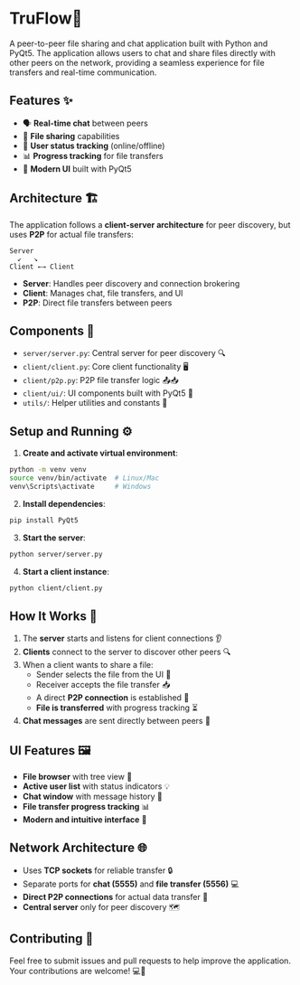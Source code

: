 # TruFlow🚀

A peer-to-peer file sharing and chat application built with Python and PyQt5. The application allows users to chat and share files directly with other peers on the network, providing a seamless experience for file transfers and real-time communication.

## Features ✨

- 🗣️ **Real-time chat** between peers
- 📁 **File sharing** capabilities
- 👥 **User status tracking** (online/offline)
- 📊 **Progress tracking** for file transfers
- 🎨 **Modern UI** built with PyQt5

## Architecture 🏗️

The application follows a **client-server architecture** for peer discovery, but uses **P2P** for actual file transfers:

```
Server
  ↙️   ↘️
Client ←→ Client
```

- **Server**: Handles peer discovery and connection brokering
- **Client**: Manages chat, file transfers, and UI
- **P2P**: Direct file transfers between peers

## Components 🧩

- `server/server.py`: Central server for peer discovery 🔍
- `client/client.py`: Core client functionality 🖥️
- `client/p2p.py`: P2P file transfer logic 📤📥
- `client/ui/`: UI components built with PyQt5 🎨
- `utils/`: Helper utilities and constants 🔧

## Setup and Running ⚙️

1. **Create and activate virtual environment**:
```sh
python -m venv venv
source venv/bin/activate  # Linux/Mac
venv\Scripts\activate     # Windows
```

2. **Install dependencies**:
```sh 
pip install PyQt5
```

3. **Start the server**:
```sh
python server/server.py
```

4. **Start a client instance**:
```sh
python client/client.py
```

## How It Works 🔄

1. The **server** starts and listens for client connections 👂
2. **Clients** connect to the server to discover other peers 🔍
3. When a client wants to share a file:
   - Sender selects the file from the UI 📂
   - Receiver accepts the file transfer 📥
   - A direct **P2P connection** is established 🔗
   - **File is transferred** with progress tracking ⏳
4. **Chat messages** are sent directly between peers 💬

## UI Features 🖼️

- **File browser** with tree view 🌳
- **Active user list** with status indicators 💡
- **Chat window** with message history 💌
- **File transfer progress tracking** 📊
- **Modern and intuitive interface** 🎨

## Network Architecture 🌐

- Uses **TCP sockets** for reliable transfer 🔒
- Separate ports for **chat (5555)** and **file transfer (5556)** 💻
- **Direct P2P connections** for actual data transfer 🔗
- **Central server** only for peer discovery 🗺️

## Contributing 🤝

Feel free to submit issues and pull requests to help improve the application. Your contributions are welcome! 💻🌟
```
